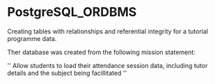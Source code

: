 # PostgreSQL_ORDBMS

Creating tables with relationships and referential integrity for a tutorial programme data.

Ther database was created from the following mission statement:

'' Allow students to load their attendance session data, including tutor details and the subject being facillitated ''



